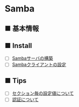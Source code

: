 # Samba
## ■ 基本情報
## ■ Install
- [ ] [Sambaサーバの構築](https://github.com/thetaru/memorandum/tree/master/OS/Linux/CentOS8/Samba/Samba_Server)
- [ ] [Sambaクライアントの設定](https://github.com/thetaru/memorandum/tree/master/OS/Linux/CentOS8/Samba/Samba_)
## ■ Tips
- [ ] [セクション毎の設定値について]()
- [ ] [認証について]()

